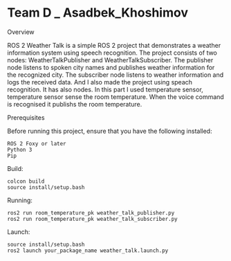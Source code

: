 # Team D _ Asadbek_Khoshimov

Overview

ROS 2 Weather Talk is a simple ROS 2 project that demonstrates a weather information system using speech recognition. The project consists of two nodes: WeatherTalkPublisher and WeatherTalkSubscriber. The publisher node listens to spoken city names and publishes weather information for the recognized city. The subscriber node listens to weather information and logs the received data. And I also made the project using speach recognition. It has also nodes. In this part I used temperature sensor, temperature sensor sense the room temperature. When the voice command is recognised it publishs the room temperature.

Prerequisites

Before running this project, ensure that you have the following installed:

    ROS 2 Foxy or later
    Python 3
    Pip

Build:

    colcon build
    source install/setup.bash

Running:

    ros2 run room_temperature_pk weather_talk_publisher.py
    ros2 run room_temperature_pk weather_talk_subscriber.py

Launch:

    source install/setup.bash
    ros2 launch your_package_name weather_talk.launch.py


    
    
